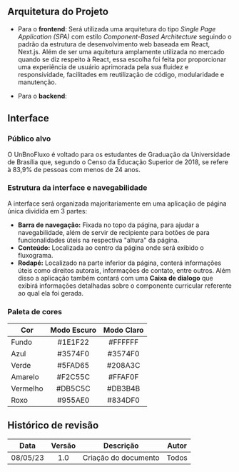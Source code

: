 ## Arquitetura do Projeto
- Para o **frontend**: Será utilizada uma arquitetura do tipo *Single Page Application (SPA)* com estilo *Component-Based Architecture* seguindo o padrão da estrutura de desenvolvimento web baseada em React, Next.js. Além de ser uma aquitetura amplamente utilizada no mercado quando se diz respeito à React, essa escolha foi feita por proporcionar uma experiência de usuário aprimorada pela sua fluidez e responsividade, facilitades em reutilização de código, modularidade e manutenção.

- Para o **backend**:


## Interface

### Público alvo
O UnBnoFluxo é voltado para os estudantes de Graduação da Universidade de Brasília que, segundo o Censo da Educação Superior de 2018, se refere à 83,9% de pessoas com menos de 24 anos.

### Estrutura da interface e navegabilidade
A interface será organizada majoritariamente em uma aplicação de página única dividida em 3 partes:
- **Barra de navegação:** Fixada no topo da página, para ajudar a navegabilidade, além de servir de recipiente para botões de para funcionalidades úteis na respectiva "altura" da página. 
- **Conteúdo:** Localizada ao centro da página onde será exibido o fluxograma.
- **Rodapé:** Localizado na parte inferior da página, conterá informações úteis como direitos autorais, informações de contato, entre outros.
Além disso a aplicação também contará com uma **Caixa de dialogo** que exibirá informações detalhadas sobre o componente curricular referente ao qual ela foi gerada.

### Paleta de cores
| Cor      | Modo Escuro | Modo Claro |
| -------- | :---------: | :--------: |
| Fundo    |   #1E1F22   |  #FFFFFF   |
| Azul     |   #3574F0   |  #3574F0   |
| Verde    |   #5FAD65   |  #208A3C   |
| Amarelo  |   #F2C55C   |  #FFAF0F   |
| Vermelho |   #DB5C5C   |  #DB3B4B   |
| Roxo     |   #955AE0   |  #834DF0   |



## Histórico de revisão
|   Data   | Versão | Descrição            | Autor |
| :------: | :----: | -------------------- | ----- |
| 08/05/23 |  1.0   | Criação do documento | Todos |
